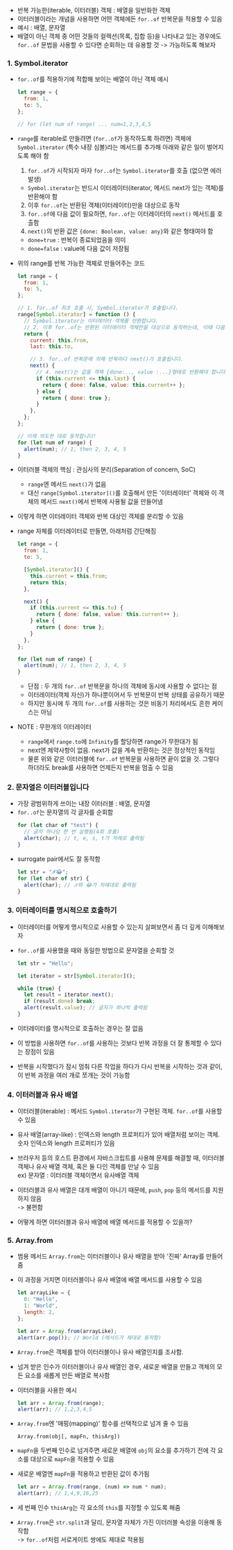 - 반복 가능한(iterable, 이터러블) 객체 : 배열을 일반화한 객체
- 이터러블이라는 개념을 사용하면 어떤 객체에든 `for..of` 반복문을 적용할 수 있음
- 예시 : 배열, 문자열
- 배열이 아닌 객체 중 어떤 것들의 컬렉션(목록, 집합 등)을 나타내고 있는 경우에도 `for..of` 문법을 사용할 수 있다면 순회하는 데 유용할 것 -> 가능하도록 해보자

### 1. Symbol.iterator

- `for..of`를 적용하기에 적합해 보이는 배열이 아닌 객체 예시

  ```javascript
  let range = {
    from: 1,
    to: 5,
  };

  // for (let num of range) ... num=1,2,3,4,5
  ```

- `range`를 iterable로 만들려면 (`for..of`가 동작하도록 하려면) 객체에 `Symbol.iterator` (특수 내장 심볼)라는 메서드를 추가해 아래와 같은 일이 벌어지도록 해야 함

  1. `for..of`가 시작되자 마자 `for..of`는 `Symbol.iterator`를 호출 (없으면 에러 발생)

  - `Symbol.iterator`는 반드시 이터레이터(iterator, 메서드 next가 있는 객체)를 반환해야 함

  2. 이후 `for..of`는 반환된 객체(이터레이터)만을 대상으로 동작
  3. `for..of`에 다음 값이 필요하면, `for..of`는 이터레이터의 `next()` 메서드를 호출함
  4. `next()`의 반환 값은 `{done: Boolean, value: any}`와 같은 형태여야 함

  - `done=true` : 반복이 종료되었음을 의미
  - `done=false` : value에 다음 값이 저장됨

- 위의 range를 반복 가능한 객체로 만들어주는 코드

  ```javascript
  let range = {
    from: 1,
    to: 5,
  };

  // 1. for..of 최초 호출 시, Symbol.iterator가 호출됩니다.
  range[Symbol.iterator] = function () {
    // Symbol.iterator는 이터레이터 객체를 반환합니다.
    // 2. 이후 for..of는 반환된 이터레이터 객체만을 대상으로 동작하는데, 이때 다음 값도 정해집니다.
    return {
      current: this.from,
      last: this.to,

      // 3. for..of 반복문에 의해 반복마다 next()가 호출됩니다.
      next() {
        // 4. next()는 값을 객체 {done:.., value :...}형태로 반환해야 합니다.
        if (this.current <= this.last) {
          return { done: false, value: this.current++ };
        } else {
          return { done: true };
        }
      },
    };
  };

  // 이제 의도한 대로 동작합니다!
  for (let num of range) {
    alert(num); // 1, then 2, 3, 4, 5
  }
  ```

- 이터러블 객체의 핵심 : 관심사의 분리(Separation of concern, SoC)

  - `range`엔 메서드 `next()`가 없음
  - 대신 `range[Symbol.iterator]()`를 호출해서 만든 '이터레이터' 객체와 이 객체의 메서드 `next()`에서 반복에 사용될 값을 만들어냄

- 이렇게 하면 이터레이터 객체와 반복 대상인 객체를 분리할 수 있음
- range 자체를 이터레이터로 만들면, 아래처럼 간단해짐

  ```javascript
  let range = {
    from: 1,
    to: 5,

    [Symbol.iterator]() {
      this.current = this.from;
      return this;
    },

    next() {
      if (this.current <= this.to) {
        return { done: false, value: this.current++ };
      } else {
        return { done: true };
      }
    },
  };

  for (let num of range) {
    alert(num); // 1, then 2, 3, 4, 5
  }
  ```

  - 단점 : 두 개의 `for..of` 반복문을 하나의 객체에 동시에 사용할 수 없다는 점
  - 이터레이터(객체 자신)가 하나뿐이어서 두 반복문이 반복 상태를 공유하기 때문
  - 하지만 동시에 두 개의 `for..of`를 사용하는 것은 비동기 처리에서도 흔한 케이스는 아님

- NOTE : 무한개의 이터레이터
  - `range`에서 `range.to`에 `Infinity`를 할당하면 range가 무한대가 됨
  - next엔 제약사항이 없음. next가 값을 계속 반환하는 것은 정상적인 동작임
  - 물론 위와 같은 이터러블에 `for..of` 반복문을 사용하면 끝이 없을 것. 그렇다 하더라도 break를 사용하면 언제든지 반복을 멈출 수 있음

### 2. 문자열은 이터러블입니다

- 가장 광범위하게 쓰이는 내장 이터러블 : 배열, 문자열
- `for..of`는 문자열의 각 글자를 순회함
  ```javascript
  for (let char of "test") {
    // 글자 하나당 한 번 실행됨(4회 호출)
    alert(char); // t, e, s, t가 차례로 출력됨
  }
  ```
- surrogate pair에서도 잘 동작함
  ```javascript
  let str = "𝒳😂";
  for (let char of str) {
    alert(char); // 𝒳와 😂가 차례대로 출력됨
  }
  ```

### 3. 이터레이터를 명시적으로 호출하기

- 이터레이터를 어떻게 명시적으로 사용할 수 있는지 살펴보면서 좀 더 깊게 이해해보자
- `for..of`를 사용했을 때와 동일한 방법으로 문자열을 순회할 것

  ```javascript
  let str = "Hello";

  let iterator = str[Symbol.iterator]();

  while (true) {
    let result = iterator.next();
    if (result.done) break;
    alert(result.value); // 글자가 하나씩 출력됨
  }
  ```

- 이터레이터를 명시적으로 호출하는 경우는 잘 없음
- 이 방법을 사용하면 `for..of`를 사용하는 것보다 반복 과정을 더 잘 통제할 수 있다는 장점이 있음
- 반복을 시작했다가 잠시 멈춰 다른 작업을 하다가 다시 반복을 시작하는 것과 같이, 이 반복 과정을 여러 개로 쪼개는 것이 가능함

### 4. 이터러블과 유사 배열

- 이터러블(iterable) : 메서드 `Symbol.iterator`가 구현된 객체. `for..of`를 사용할 수 있음
- 유사 배열(array-like) : 인덱스와 length 프로퍼티가 있어 배열처럼 보이는 객체. 숫자 인덱스와 length 프로퍼티가 있음

- 브라우저 등의 호스트 환경에서 자바스크립트를 사용해 문제를 해결할 때, 이터러블 객체나 유사 배열 객체, 혹은 둘 다인 객체를 만날 수 있음  
  ex) 문자열 : 이터러블 객체이면서 유사배열 객체
- 이터러블과 유사 배열은 대개 배열이 아니기 때문에, `push`, `pop` 등의 메서드를 지원하지 않음  
  -> 불편함
- 어떻게 하면 이터러블과 유사 배열에 배열 메서드를 적용할 수 있을까?

### 5. Array.from

- 범용 메서드 `Array.from`는 이터러블이나 유사 배열을 받아 '진짜' Array를 만들어 줌
- 이 과정을 거치면 이터러블이나 유사 배열에 배열 메서드를 사용할 수 있음

  ```javascript
  let arrayLike = {
    0: "Hello",
    1: "World",
    length: 2,
  };

  let arr = Array.from(arrayLike);
  alert(arr.pop()); // World (메서드가 제대로 동작함)
  ```

- `Array.from`은 객체를 받아 이터러블이나 유사 배열인지를 조사함.
- 넘겨 받은 인수가 이터러블이나 유사 배열인 경우, 새로운 배열을 만들고 객체의 모든 요소를 새롭게 만든 배열로 복사함
- 이터러블을 사용한 예시

  ```javascript
  let arr = Array.from(range);
  alert(arr); // 1,2,3,4,5
  ```

- `Array.from`엔 '매핑(mapping)' 함수를 선택적으로 넘겨 줄 수 있음

  ```javaascript
  Array.from(obj[, mapFn, thisArg])
  ```

- `mapFn`을 두번째 인수로 넘겨주면 새로운 배열에 `obj`의 요소를 추가하기 전에 각 요소를 대상으로 `mapFn`을 적용할 수 있음
- 새로운 배열엔 `mapFn`을 적용하고 반환된 값이 추가됨
  ```javascript
  let arr = Array.from(range, (num) => num * num);
  alert(arr); // 1,4,9,16,25
  ```
- 세 번째 인수 `thisArg`는 각 요소의 `this`를 지정할 수 있도록 해줌

- `Array.from`은 `str.split`과 달리, 문자열 자체가 가진 이터러블 속성을 이용해 동작함  
  -> `for..of`처럼 서로게이트 쌍에도 제대로 적용됨
